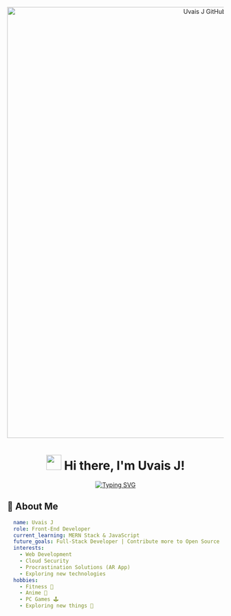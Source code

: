 
<p align="center">
  <img src="https://i.redd.it/czpc7vw5jeh11.png" alt="Uvais J GitHub Profile Banner" width="1000px">
</p>


<h1 align="center">
  <img src="https://media.giphy.com/media/hvRJCLFzcasrR4ia7z/giphy.gif" width="35px"> 
  Hi there, I'm Uvais J!
</h1>
<p align="center">
  <a href="https://github.com/uvais-j">
    <img src="https://readme-typing-svg.herokuapp.com?font=Fira+Code&color=%2300F700&size=22&duration=3000&center=true&lines=Frontend+Developer;MERN+Stack+Learner;Cloud+Security+Explorer;Anime+Fan;Open+Source+Enthusiast" alt="Typing SVG">
  </a>
</p>

## 🚀 About Me

```yaml
  name: Uvais J
  role: Front-End Developer
  current_learning: MERN Stack & JavaScript
  future_goals: Full-Stack Developer | Contribute more to Open Source
  interests:
    - Web Development
    - Cloud Security
    - Procrastination Solutions (AR App)
    - Exploring new technologies
  hobbies:
    - Fitness 💪
    - Anime 🎥
    - PC Games 🕹️
    - Exploring new things 🚀
